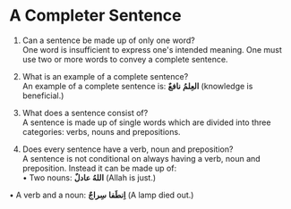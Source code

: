 A Completer Sentence
====================

1. Can a sentence be made up of only one word?  
 One word is insufficient to express one's intended meaning. One must
use two or more words to convey a complete sentence.

2. What is an example of a complete sentence?  
 An example of a complete sentence is: **العِلمُ** **نافعٌ** (knowledge
is beneficial.)

3. What does a sentence consist of?  
 A sentence is made up of single words which are divided into three
categories: verbs, nouns and prepositions.

4. Does every sentence have a verb, noun and preposition?  
 A sentence is not conditional on always having a verb, noun and
preposition. Instead it can be made up of:  
 • Two nouns: **اللهُ عادلٌ** (Allah is just.)

• A verb and a noun: **اِنطَفا** **سِراجٌ** (A lamp died out.)


